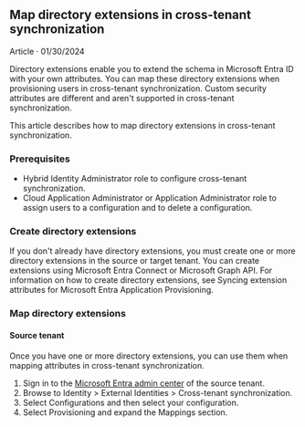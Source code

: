 ## Map directory extensions in cross-tenant synchronization

Article · 01/30/2024

Directory extensions enable you to extend the schema in Microsoft Entra ID with your own attributes. You can map these directory extensions when provisioning users in cross-tenant synchronization. Custom security attributes are different and aren't supported in cross-tenant synchronization.

This article describes how to map directory extensions in cross-tenant synchronization.

### Prerequisites

- Hybrid Identity Administrator role to configure cross-tenant synchronization.
- Cloud Application Administrator or Application Administrator role to assign users to a configuration and to delete a configuration.

### Create directory extensions

If you don't already have directory extensions, you must create one or more directory extensions in the source or target tenant. You can create extensions using Microsoft Entra Connect or Microsoft Graph API. For information on how to create directory extensions, see Syncing extension attributes for Microsoft Entra Application Provisioning.

### Map directory extensions

#### Source tenant

Once you have one or more directory extensions, you can use them when mapping attributes in cross-tenant synchronization.

1. Sign in to the [Microsoft Entra admin center](https://example.com) of the source tenant.
2. Browse to Identity > External Identities > Cross-tenant synchronization.
3. Select Configurations and then select your configuration.
4. Select Provisioning and expand the Mappings section.